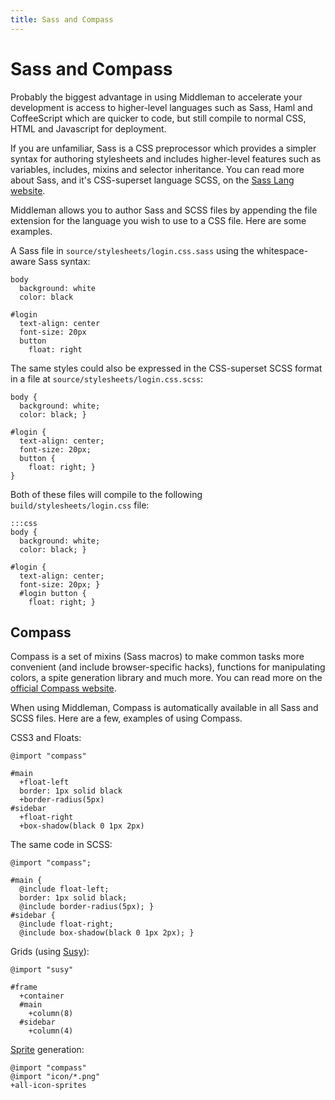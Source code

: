 ```yaml
---
title: Sass and Compass
---
```


# Sass and Compass

Probably the biggest advantage in using Middleman to accelerate your development is access to higher-level languages such as Sass, Haml and CoffeeScript which are quicker to code, but still compile to normal CSS, HTML and Javascript for deployment.

If you are unfamiliar, Sass is a CSS preprocessor which provides a simpler syntax for authoring stylesheets and includes higher-level features such as variables, includes, mixins and selector inheritance. You can read more about Sass, and it's CSS-superset language SCSS, on the [Sass Lang website].

Middleman allows you to author Sass and SCSS files by appending the file extension for the language you wish to use to a CSS file. Here are some examples.

A Sass file in `source/stylesheets/login.css.sass` using the whitespace-aware Sass syntax:

    body
      background: white
      color: black
      
    #login
      text-align: center
      font-size: 20px
      button
        float: right

The same styles could also be expressed in the CSS-superset SCSS format in a file at `source/stylesheets/login.css.scss`:

    body {
      background: white;
      color: black; }

    #login {
      text-align: center;
      font-size: 20px;
      button {
        float: right; }
    }

Both of these files will compile to the following `build/stylesheets/login.css` file:

    :::css
    body {
      background: white;
      color: black; }

    #login {
      text-align: center;
      font-size: 20px; }
      #login button {
        float: right; }

## Compass

Compass is a set of mixins (Sass macros) to make common tasks more convenient (and include browser-specific hacks), functions for manipulating colors, a spite generation library and much more. You can read more on the [official Compass website].

When using Middleman, Compass is automatically available in all Sass and SCSS files. Here are a few, examples of using Compass.

CSS3 and Floats:

    @import "compass"
    
    #main
      +float-left
      border: 1px solid black
      +border-radius(5px)
    #sidebar
      +float-right
      +box-shadow(black 0 1px 2px)

The same code in SCSS:

    @import "compass";
    
    #main {
      @include float-left;
      border: 1px solid black;
      @include border-radius(5px); }
    #sidebar {
      @include float-right;
      @include box-shadow(black 0 1px 2px); }

Grids (using [Susy]):

    @import "susy"
    
    #frame
      +container
      #main
        +column(8)
      #sidebar
        +column(4)

[Sprite] generation:

    @import "compass"
    @import "icon/*.png"
    +all-icon-sprites

[Sass Lang website]: http://sass-lang.com/
[official Compass website]: http://compass-style.org/
[Susy]: http://susy.oddbird.net/
[Sprite]: http://compass-style.org/help/tutorials/spriting/